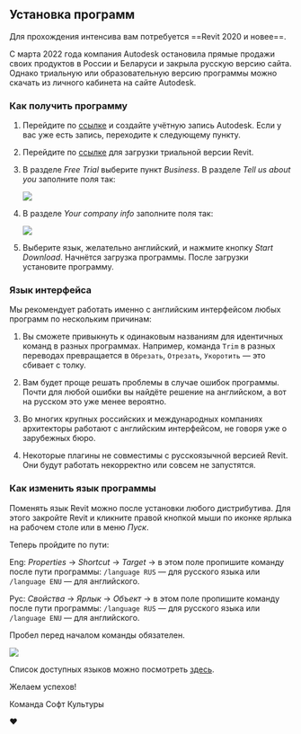 ## Установка программ

Для прохождения интенсива вам потребуется ==Revit 2020 и новее==.

С марта 2022 года компания Autodesk остановила прямые продажи своих продуктов в России и Беларуси и закрыла русскую версию сайта. Однако триальную или образовательную версию программы можно скачать из личного кабинета на сайте Autodesk.

### Как получить программу

1. Перейдите по [ссылке](https://accounts.autodesk.com/register) и создайте учётную запись Autodesk. Если у вас уже есть запись, переходите к следующему пункту.

2. Перейдите по [ссылке](https://www.autodesk.com/products/revit/trial-intake) для загрузки триальной версии Revit.

3. В разделе _Free Trial_ выберите пункт _Business_. В разделе _Tell us about you_ заполните поля так:

    ![](/img/RFA_9/1647590903__D0_A1_D0_BD_D0_B8_D0_BC_D0_BE_D0_BA_20_D1_8D_D0_BA_D1_80_D0_B0_D0_BD_D0_B0_202022-03-16_20_D0_B2_2014.27.43.png#bordered)

4. В разделе _Your company info_ заполните поля так:

    ![](/img/RFA_9/1647590981__D0_A1_D0_BD_D0_B8_D0_BC_D0_BE_D0_BA_20_D1_8D_D0_BA_D1_80_D0_B0_D0_BD_D0_B0_202022-03-16_20_D0_B2_2014.32.06.png#bordered)

5. Выберите язык, желательно английский, и нажмите кнопку _Start Download_. Начнётся загрузка программы. После загрузки установите программу.

### Язык интерфейса

Мы рекомендует работать именно с английским интерфейсом любых программ по нескольким причинам:

1. Вы сможете привыкнуть к одинаковым названиям для идентичных команд в разных программах. Например, команда `Trim` в разных переводах превращается в `Обрезать`, `Отрезать`, `Укоротить` — это сбивает с толку.

2. Вам будет проще решать проблемы в случае ошибок программы. Почти для любой ошибки вы найдёте решение на английском, а вот на русском это уже менее вероятно.

3. Во многих крупных российских и международных компаниях архитекторы работают с английским интерфейсом, не говоря уже о зарубежных бюро.

4. Некоторые плагины не совместимы с русскоязычной версией Revit. Они будут работать некорректно или совсем не запустятся.

### Как изменить язык программы

Поменять язык Revit можно после установки любого дистрибутива. Для этого закройте Revit и кликните правой кнопкой мыши по иконке ярлыка на рабочем столе или в меню _Пуск_.

Теперь пройдите по пути:

Eng: _Properties_ → _Shortcut_ → _Target_ → в этом поле пропишите команду после пути программы: `/language RUS` — для русского языка или `/language ENU` — для английского.

Рус: _Свойства_ → _Ярлык_ → _Объект_ → в этом поле пропишите команду после пути программы: `/language RUS` — для русского языка или `/language ENU` — для английского.

Пробел перед началом команды обязателен.

![](/img/RFA_9/1649949517_change_20language_20revit.jpg#bordered)

Список доступных языков можно посмотреть [здесь](https://knowledge.autodesk.com/ru/support/revit/troubleshooting/caas/CloudHelp/cloudhelp/2020/RUS/Revit-Installation/files/GUID-BD09C1B4-5520-475D-BE7E-773642EEBD6C-htm.html).

Желаем успехов!

Команда Софт Культуры

❤️
